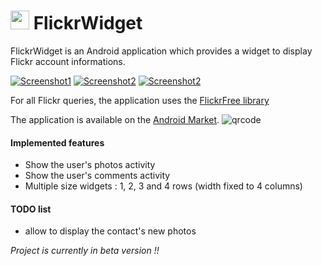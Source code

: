 <img src="https://www.sugarsync.com/pf/D723522_6913874_00521" width="30" height="30"/> FlickrWidget
============

FlickrWidget is an Android application which provides a widget to display Flickr account informations.

[![Screenshot1](http://farm6.static.flickr.com/5097/5534340423_828e3e3464_m_d.jpg)](http://www.flickr.com/photos/goukely/5534340423/)
[![Screenshot2](http://farm6.static.flickr.com/5180/5536616903_f2f5a8230a_m_d.jpg)](http://www.flickr.com/photos/goukely/5536616903/)
[![Screenshot2](http://farm6.static.flickr.com/5179/5577583384_9f160c9b18_m_d.jpg)](http://www.flickr.com/photos/goukely/5577583384/)

For all Flickr queries, the application uses the [FlickrFree library][FlickrFree-Library]

The application is available on the [Android Market][AM].
![qrcode](http://farm6.static.flickr.com/5109/5579774410_59c438f823_o_d.png)

#### Implemented features

* Show the user's photos activity
* Show the user's comments activity
* Multiple size widgets : 1, 2, 3 and 4 rows (width fixed to 4 columns)


#### TODO list

* allow to display the contact's new photos


_Project is currently in beta version !!_

[FlickrFree-Library]: https://github.com/tbruyelle/FlickrFree-Library
[AM]: https://market.android.com/details?id=com.kamosoft.flickrwidget